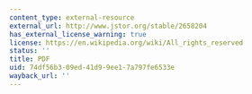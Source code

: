 ```yaml
---
content_type: external-resource
external_url: http://www.jstor.org/stable/2658204
has_external_license_warning: true
license: https://en.wikipedia.org/wiki/All_rights_reserved
status: ''
title: PDF
uid: 74df56b3-09ed-41d9-9ee1-7a797fe6533e
wayback_url: ''
---
```

